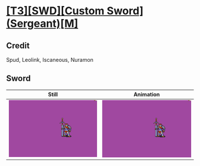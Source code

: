 # [\[T3\]\[SWD\]\[Custom Sword\]\(Sergeant\)\[M\]](../)

## Credit

Spud, Leolink, Iscaneous, Nuramon
	
## Sword

| Still | Animation |
| :---: | :-------: |
| ![Sword still](./Sword_000.png) | ![Sword animation](./Sword.gif) |

